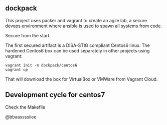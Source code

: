 ## dockpack

This project uses packer and vagrant to create an agile lab, a secure devops
environment where ansible is used to spawn all systems from code.

Secure from the start.

The first secured artifact is a DISA-STIG compliant Centos6 linux.
The hardened Centos6 box can be used separately in other projects using vagrant:

    vagrant init -m dockpack/centos6
    vagrant up

That will download the box for VirtualBox or VMWare from Vagrant Cloud.


Development cycle for centos7
-----------------------------
Check the Makefile


@bbaassssiiee
